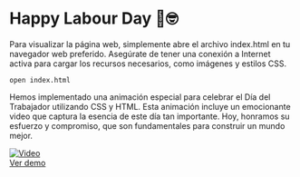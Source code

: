 # Happy Labour Day 💪🤓️

Para visualizar la página web, simplemente abre el archivo index.html en tu navegador web preferido. Asegúrate de tener una conexión a Internet activa para cargar los recursos necesarios, como imágenes y estilos CSS.

    open index.html
    

Hemos implementado una animación especial para celebrar el Día del Trabajador utilizando CSS y HTML. Esta animación incluye un emocionante video que captura la esencia de este día tan importante. Hoy, honramos su esfuerzo y compromiso, que son fundamentales para construir un mundo mejor.

[![Video](https://img.youtube.com/vi/VXpRDStn5Yk/0.jpg)](https://www.youtube.com/watch?v=VXpRDStn5Yk)  
[Ver demo](https://www.youtube.com/watch?v=VXpRDStn5Yk)
